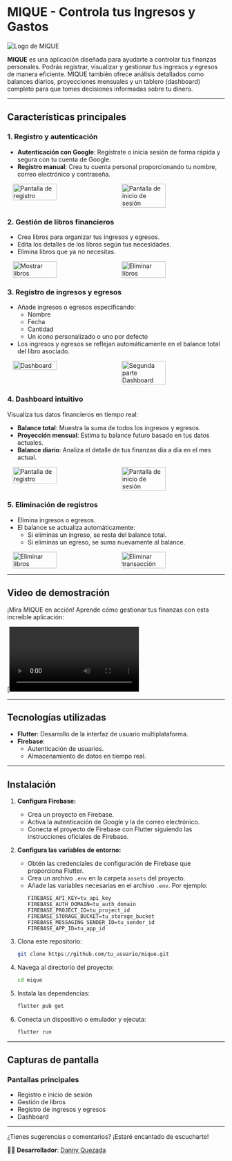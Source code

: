 # MIQUE - Controla tus Ingresos y Gastos

![Logo de MIQUE](https://media.githubusercontent.com/media/Danny-Quezada/MIQUE/main/android/app/src/main/res/mipmap-xxxhdpi/ic_launcher.png)

**MIQUE** es una aplicación diseñada para ayudarte a controlar tus finanzas personales. Podrás registrar, visualizar y gestionar tus ingresos y egresos de manera eficiente. MIQUE también ofrece análisis detallados como balances diarios, proyecciones mensuales y un tablero (dashboard) completo para que tomes decisiones informadas sobre tu dinero.

---

## Características principales

### 1. **Registro y autenticación**
- **Autenticación con Google**: Regístrate o inicia sesión de forma rápida y segura con tu cuenta de Google.
- **Registro manual**: Crea tu cuenta personal proporcionando tu nombre, correo electrónico y contraseña.

<div style="display: flex; justify-content: space-around;">
  <img src="https://media.githubusercontent.com/media/Danny-Quezada/MIQUE/main/Documentation/Screenshots/SignUp.jpg" alt="Pantalla de registro" width="45%">
  <img src="https://media.githubusercontent.com/media/Danny-Quezada/MIQUE/main/Documentation/Screenshots/Login.jpg" alt="Pantalla de inicio de sesión" width="45%">
</div>

### 2. **Gestión de libros financieros**
- Crea libros para organizar tus ingresos y egresos.
- Edita los detalles de los libros según tus necesidades.
- Elimina libros que ya no necesitas.


<div style="display: flex; justify-content: space-around;">
  <img src="https://media.githubusercontent.com/media/Danny-Quezada/MIQUE/main/Documentation/Screenshots/Books.jpg" alt="Mostrar libros" width="45%">
  <img src="https://media.githubusercontent.com/media/Danny-Quezada/MIQUE/main/Documentation/Screenshots/DeleteBooks.jpg" alt="Eliminar libros" width="45%">
</div>

### 3. **Registro de ingresos y egresos**
- Añade ingresos o egresos especificando:
  - Nombre
  - Fecha
  - Cantidad
  - Un icono personalizado o uno por defecto
- Los ingresos y egresos se reflejan automáticamente en el balance total del libro asociado.

<div style="display: flex; justify-content: space-around;">
  <img src="https://media.githubusercontent.com/media/Danny-Quezada/MIQUE/main/Documentation/Screenshots/IncomeForm.jpg" alt="Dashboard" width="45%">
  <img src="https://media.githubusercontent.com/media/Danny-Quezada/MIQUE/main/Documentation/Screenshots/ExpenseForm.jpg" alt="Segunda parte Dashboard" width="45%">
</div>

### 4. **Dashboard intuitivo**
Visualiza tus datos financieros en tiempo real:
- **Balance total**: Muestra la suma de todos los ingresos y egresos.
- **Proyección mensual**: Estima tu balance futuro basado en tus datos actuales.
- **Balance diario**: Analiza el detalle de tus finanzas día a día en el mes actual.

<div style="display: flex; justify-content: space-around;">
  <img src="https://media.githubusercontent.com/media/Danny-Quezada/MIQUE/main/Documentation/Screenshots/Dashboard.jpg" alt="Pantalla de registro" width="45%">
  <img src="https://media.githubusercontent.com/media/Danny-Quezada/MIQUE/main/Documentation/Screenshots/Dashboard2.jpg" alt="Pantalla de inicio de sesión" width="45%">
</div>

### 5. **Eliminación de registros**
- Elimina ingresos o egresos.
- El balance se actualiza automáticamente:
  - Si eliminas un ingreso, se resta del balance total.
  - Si eliminas un egreso, se suma nuevamente al balance.

<div style="display: flex; justify-content: space-around;">
  <img src="https://media.githubusercontent.com/media/Danny-Quezada/MIQUE/main/Documentation/Screenshots/DeleteBooks.jpg" alt="Eliminar libros" width="45%">
  <img src="https://media.githubusercontent.com/media/Danny-Quezada/MIQUE/main/Documentation/Screenshots/TransactionDelete.jpg" alt="Eliminar transacción" width="45%">
</div>

---

## Video de demostración

¡Mira MIQUE en acción! Aprende cómo gestionar tus finanzas con esta increíble aplicación:

[![Video de demostración](https://media.githubusercontent.com/media/Danny-Quezada/MIQUE/main/Documentation/Video.mp4)

---

## Tecnologías utilizadas

- **Flutter**: Desarrollo de la interfaz de usuario multiplataforma.
- **Firebase**:
  - Autenticación de usuarios.
  - Almacenamiento de datos en tiempo real.
  
  
---

## Instalación

1. **Configura Firebase:**
   - Crea un proyecto en Firebase.
   - Activa la autenticación de Google y la de correo electrónico.
   - Conecta el proyecto de Firebase con Flutter siguiendo las instrucciones oficiales de Firebase.

2. **Configura las variables de entorno:**
   - Obtén las credenciales de configuración de Firebase que proporciona Flutter.
   - Crea un archivo `.env` en la carpeta `assets` del proyecto.
   - Añade las variables necesarias en el archivo `.env`. Por ejemplo:
     ```env
     FIREBASE_API_KEY=tu_api_key
     FIREBASE_AUTH_DOMAIN=tu_auth_domain
     FIREBASE_PROJECT_ID=tu_project_id
     FIREBASE_STORAGE_BUCKET=tu_storage_bucket
     FIREBASE_MESSAGING_SENDER_ID=tu_sender_id
     FIREBASE_APP_ID=tu_app_id
     ```

3. Clona este repositorio:
   ```bash
   git clone https://github.com/tu_usuario/mique.git
   ```
4. Navega al directorio del proyecto:
   ```bash
   cd mique
   ```
5. Instala las dependencias:
   ```bash
   flutter pub get
   ```
6. Conecta un dispositivo o emulador y ejecuta:
   ```bash
   flutter run
   ```

---

## Capturas de pantalla

### Pantallas principales
- Registro e inicio de sesión
- Gestión de libros
- Registro de ingresos y egresos
- Dashboard

---

¿Tienes sugerencias o comentarios? ¡Estaré encantado de escucharte!

👨‍💻 **Desarrollador**: [Danny Quezada](https://github.com/Danny-Quezada)


